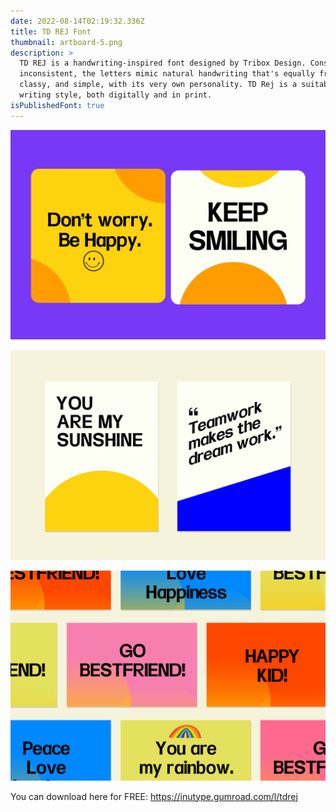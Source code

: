 ```yaml
---
date: 2022-08-14T02:19:32.336Z
title: TD REJ Font
thumbnail: artboard-5.png
description: >
  TD REJ is a handwriting-inspired font designed by Tribox Design. Consistently
  inconsistent, the letters mimic natural handwriting that's equally friendly,
  classy, and simple, with its very own personality. TD Rej is a suitable
  writing style, both digitally and in print.
isPublishedFont: true
---
```

![](artboard-1.png)

![](artboard-2.png)

![](artboard-4.png)

You can download here for FREE: <https://inutype.gumroad.com/l/tdrej>